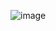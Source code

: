![image](https://github.com/haris021/Geo_spatial/assets/53980980/0dc78ad7-8b22-424b-b479-d6c578a40932)
